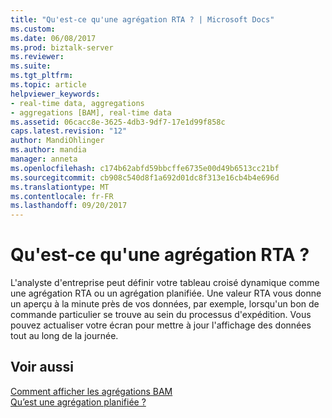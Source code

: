 ```yaml
---
title: "Qu'est-ce qu'une agrégation RTA ? | Microsoft Docs"
ms.custom: 
ms.date: 06/08/2017
ms.prod: biztalk-server
ms.reviewer: 
ms.suite: 
ms.tgt_pltfrm: 
ms.topic: article
helpviewer_keywords:
- real-time data, aggregations
- aggregations [BAM], real-time data
ms.assetid: 06cacc8e-3625-4db3-9df7-17e1d99f858c
caps.latest.revision: "12"
author: MandiOhlinger
ms.author: mandia
manager: anneta
ms.openlocfilehash: c174b62abfd59bbcffe6735e00d49b6513cc21bf
ms.sourcegitcommit: cb908c540d8f1a692d01dc8f313e16cb4b4e696d
ms.translationtype: MT
ms.contentlocale: fr-FR
ms.lasthandoff: 09/20/2017
---
```

# <a name="what-is-a-real-time-aggregation"></a>Qu'est-ce qu'une agrégation RTA ?
L'analyste d'entreprise peut définir votre tableau croisé dynamique comme une agrégation RTA ou un agrégation planifiée. Une valeur RTA vous donne un aperçu à la minute près de vos données, par exemple, lorsqu'un bon de commande particulier se trouve au sein du processus d'expédition. Vous pouvez actualiser votre écran pour mettre à jour l'affichage des données tout au long de la journée.  
  
## <a name="see-also"></a>Voir aussi  
 [Comment afficher les agrégations BAM](../core/how-to-view-bam-aggregations.md)   
 [Qu’est une agrégation planifiée ?](../core/what-is-a-scheduled-aggregation.md)